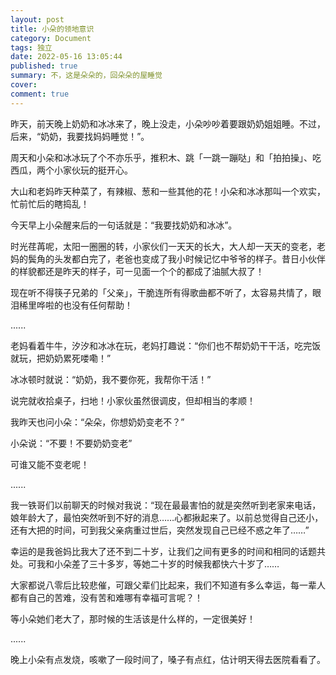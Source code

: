 ```yaml
---
layout: post
title: 小朵的领地意识
category: Document
tags: 独立
date: 2022-05-16 13:05:44
published: true
summary: 不，这是朵朵的，回朵朵的屋睡觉
cover: 
comment: true
---
```


昨天，前天晚上奶奶和冰冰来了，晚上没走，小朵吵吵着要跟奶奶姐姐睡。不过，后来，“奶奶，我要找妈妈睡觉！”。

周天和小朵和冰冰玩了个不亦乐乎，推积木、跳「一跳一蹦哒」和「拍拍操」、吃西瓜，两个小家伙玩的挺开心。

大山和老妈昨天种菜了，有辣椒、葱和一些其他的花！小朵和冰冰那叫一个欢实，忙前忙后的瞎捣乱！

今天早上小朵醒来后的一句话就是：“我要找奶奶和冰冰”。

时光荏苒呢，太阳一圈圈的转，小家伙们一天天的长大，大人却一天天的变老，老妈的鬓角的头发都白完了，老爸也变成了我小时候记忆中爷爷的样子。昔日小伙伴的样貌都还是昨天的样子，可一见面一个个的都成了油腻大叔了！

现在听不得筷子兄弟的「父亲」，干脆连所有得歌曲都不听了，太容易共情了，眼泪稀里哗啦的也没有任何帮助！

......

老妈看着牛牛，汐汐和冰冰在玩，老妈打趣说：“你们也不帮奶奶干干活，吃完饭就玩，把奶奶累死喽嘞！”

冰冰顿时就说：“奶奶，我不要你死，我帮你干活！”

说完就收拾桌子，扫地！小家伙虽然很调皮，但却相当的孝顺！

我昨天也问小朵：“朵朵，你想奶奶变老不？”

小朵说：“不要！不要奶奶变老”

可谁又能不变老呢！

......

我一铁哥们以前聊天的时候对我说：“现在最最害怕的就是突然听到老家来电话，娘年龄大了，最怕突然听到不好的消息……心都揪起来了。以前总觉得自己还小，还有大把的时间，可到我父亲病重过世后，突然发现自己已经不惑之年了……”

幸运的是我爸妈比我大了还不到二十岁，让我们之间有更多的时间和相同的话题共处。可我和小朵差了三十多岁，等她二十岁的时候我都快六十岁了……

大家都说八零后比较悲催，可跟父辈们比起来，我们不知道有多么幸运，每一辈人都有自己的苦难，没有苦和难哪有幸福可言呢？！

等小朵她们老大了，那时候的生活该是什么样的，一定很美好！

......

晚上小朵有点发烧，咳嗽了一段时间了，嗓子有点红，估计明天得去医院看看了。
